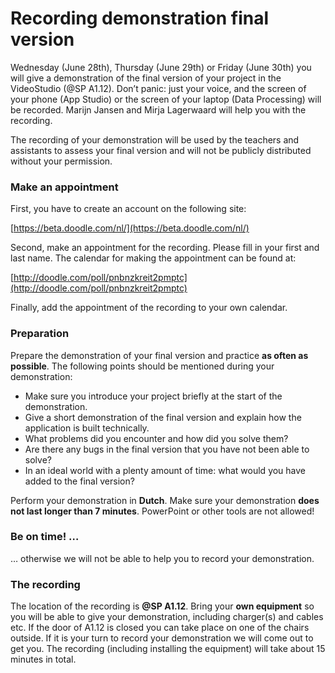 # Recording demonstration final version

Wednesday (June 28th), Thursday (June 29th) or Friday (June 30th) you will give a demonstration of the final version of your project in the VideoStudio (@SP A1.12). Don’t panic: just your voice, and the screen of your phone (App Studio) or the screen of your laptop (Data Processing) will be recorded. Marijn Jansen and Mirja Lagerwaard will help you with the recording.


The recording of your demonstration will be used by the teachers and assistants to assess your final version and will not be publicly distributed without your permission.

### Make an appointment

First, you have to create an account on the following site:

[https://beta.doodle.com/nl/](https://beta.doodle.com/nl/)

Second, make an appointment for the recording. Please fill in your first and last name. The calendar for making the appointment can be found at:

[http://doodle.com/poll/pnbnzkreit2pmptc](http://doodle.com/poll/pnbnzkreit2pmptc)

Finally, add the appointment of the recording to your own calendar.

### Preparation

Prepare the demonstration of your final version and practice **as often as possible**. The following points should be mentioned during your demonstration:

* Make sure you introduce your project briefly at the start of the demonstration.
* Give a short demonstration of the final version and explain how the application is built technically.  
* What problems did you encounter and how did you solve them?
* Are there any bugs in the final version that you have not been able to solve?
* In an ideal world with a plenty amount of time: what would you have added to the final version?

Perform your demonstration in **Dutch**. Make sure your demonstration **does not last longer than 7 minutes**. PowerPoint or other tools are not allowed!

### Be on time! …

… otherwise we will not be able to help you to record your demonstration.

### The recording

The location of the recording is **@SP A1.12**. Bring your **own equipment** so you will be able to give your demonstration, including charger(s) and cables etc. If the door of A1.12 is closed you can take place on one of the chairs outside. If it is your turn to record your demonstration we will come out to get you. The recording (including installing the equipment) will take about 15 minutes in total.

